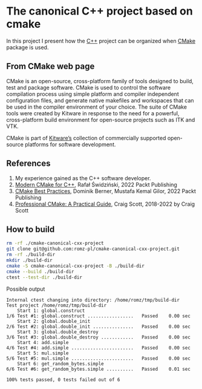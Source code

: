 # The canonical C++ project based on cmake

In this project I present how the [C++](https://en.cppreference.com/) project can be organized when [CMake](https://cmake.org/) package is used.

## From CMake web page

CMake is an open-source, cross-platform family of tools designed to build, 
test and package software. CMake is used to control the software 
compilation process using simple platform and compiler independent configuration 
files, and generate native makefiles and workspaces that can be used in the compiler 
environment of your choice. The suite of CMake tools were created by Kitware 
in response to the need for a powerful, cross-platform build environment for 
open-source projects such as ITK and VTK.

CMake is part of [Kitware’s](https://www.kitware.com/) collection of commercially supported open-source platforms for software development.


## References

1. My experience gained as the C++ software developer.
2. [Modern CMake for C++](https://www.packtpub.com/product/modern-cmake-for-c/9781801070058), 
Rafał Świdziński, 2022 Packt Publishing 
3. [CMake Best Practices](https://www.packtpub.com/product/cmake-best-practices/9781803239729?_ga=2.79944087.1697182141.1676704201-933444911.1634053820),
Dominik Berner, Mustafa Kemal Gilor, 2022 Packt Publishing
4. [Professional CMake: A Practical Guide](https://crascit.com),
Craig Scott, 2018-2022 by Craig Scott


## How to build
```bash
rm -rf ./cmake-canonical-cxx-project
git clone git@github.com:romz-pl/cmake-canonical-cxx-project.git
rm -rf ./build-dir
mkdir ./build-dir
cmake -S cmake-canonical-cxx-project -B ./build-dir
cmake --build ./build-dir
ctest --test-dir ./build-dir
```
Possible output
```
Internal ctest changing into directory: /home/romz/tmp/build-dir
Test project /home/romz/tmp/build-dir
    Start 1: global.construct
1/6 Test #1: global.construct .................   Passed    0.00 sec
    Start 2: global.double_init
2/6 Test #2: global.double_init ...............   Passed    0.00 sec
    Start 3: global.double_destroy
3/6 Test #3: global.double_destroy ............   Passed    0.00 sec
    Start 4: add.simple
4/6 Test #4: add.simple .......................   Passed    0.00 sec
    Start 5: mul.simple
5/6 Test #5: mul.simple .......................   Passed    0.00 sec
    Start 6: get_random_bytes.simple
6/6 Test #6: get_random_bytes.simple ..........   Passed    0.01 sec

100% tests passed, 0 tests failed out of 6

```
